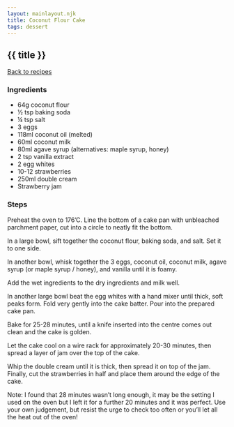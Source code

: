 ```yaml
---
layout: mainlayout.njk
title: Coconut Flour Cake
tags: dessert
---
```


## {{ title }}

[Back to recipes](/recipes)

### Ingredients
- 64g coconut flour
- ½ tsp baking soda
- ¼ tsp salt
- 3 eggs
- 118ml coconut oil (melted)
- 60ml coconut milk
- 80ml agave syrup (alternatives: maple syrup, honey)
- 2 tsp vanilla extract
- 2 egg whites
- 10-12 strawberries
- 250ml double cream
- Strawberry jam



### Steps
Preheat the oven to 176’C. Line the bottom of a cake pan with unbleached parchment paper, cut into a circle to neatly fit the bottom.

In a large bowl, sift together the coconut flour, baking soda, and salt. Set it to one side.

In another bowl, whisk together the 3 eggs, coconut oil, coconut milk, agave syrup (or maple syrup / honey), and vanilla until it is foamy.

Add the wet ingredients to the dry ingredients and milk well.

In another large bowl beat the egg whites with a hand mixer until thick, soft peaks form. Fold very gently into the cake batter. Pour into the prepared cake pan.

Bake for 25-28 minutes, until a knife inserted into the centre comes out clean and the cake is golden.

Let the cake cool on a wire rack for approximately 20-30 minutes, then spread a layer of jam over the top of the cake. 

Whip the double cream until it is thick, then spread it on top of the jam. Finally, cut the strawberries in half and place them around the edge of the cake.

Note: I found that 28 minutes wasn’t long enough, it may be the setting I used on the oven but I left it for a further 20 minutes and it was perfect. Use your own judgement, but resist the urge to check too often or you’ll let all the heat out of the oven!
